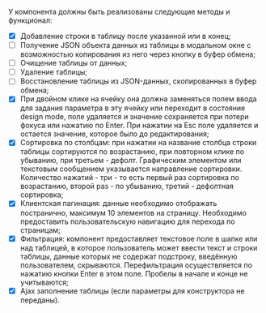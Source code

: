 У компонента должны быть реализованы следующие методы и функционал:

- [x] Добавление строки в таблицу после указанной или в конец;
- [ ] Получение JSON объекта данных из таблицы в модальном окне с возможностью копирования из него через кнопку в буфер обмена;
- [ ] Очищение таблицы от данных;
- [ ] Удаление таблицы;
- [ ] Восстановление таблицы из JSON-данных, скопированных в буфер обмена;
- [x] При двойном клике на ячейку она должна заменяться полем ввода для задания параметра в эту ячейку или переходит в состояние design mode, поле удаляется и значение сохраняется при потери фокуса или нажатию по Enter. При нажатии на Esc поле удаляется и остается значение, которое было до редактирования;
- [x] Сортировка по столбцам: при нажатии на название столбца строки таблицы сортируются по возрастанию, при повторном клике по убыванию, при третьем - дефолт. Графическим элементом или текстовым сообщением указывается направление сортировки. Количество нажатий - три - то есть первый раз сортировка по возрастанию, второй раз - по убыванию, третий - дефолтная сортировка;
- [x] Клиентская пагинация: данные необходимо отображать постранично, максимум 10 элементов на страницу. Необходимо предоставить пользовательскую навигацию для перехода по страницам;
- [x] Фильтрация: компонент предоставляет текстовое поле в шапке или над таблицей, в которое пользователь может ввести текст и строки таблицы, данные которых не содержат подстроку, введённую пользователем, скрываются. Перефильтрация осуществляется по нажатию кнопки Enter в этом поле. Пробелы в начале и конце не учитываются;
- [x] Ajax заполнение таблицы (если параметры для конструктора не переданы).
